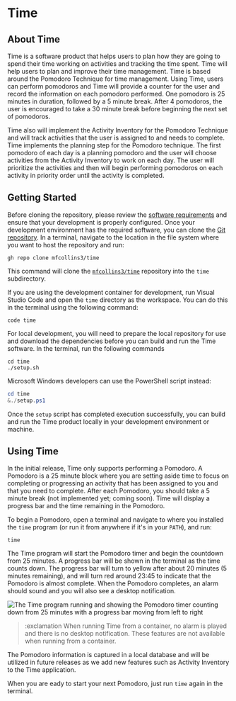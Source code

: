 # Time

## About Time

Time is a software product that helps users to plan how they are going to spend their time working on activities and tracking the time spent. Time will help users to plan and improve their time management. Time is based around the Pomodoro Technique for time management. Using Time, users can perform pomodoros and Time will provide a counter for the user and record the information on each pomodoro performed. One pomodoro is 25 minutes in duration, followed by a 5 minute break. After 4 pomodoros, the user is encouraged to take a 30 minute break before beginning the next set of pomodoros. 

Time also will implement the Activity Inventory for the Pomodoro Technique and will track activities that the user is assigned to and needs to complete. Time implements the planning step for the Pomodoro technique. The first pomodoro of each day is a planning pomodoro and the user will choose activities from the Activity Inventory to work on each day. The user will prioritize the activities and then will begin performing pomodoros on each activity in priority order until the activity is completed.

## Getting Started

Before cloning the repository, please review the [software requirements](docs/software_requirements.md) and ensure that your development is properly configured. Once your development environment has the required software, you can clone the [Git repository](https://github.com/mfcollins3/time). In a terminal, navigate to the location in the file system where you want to host the repository and run:

    gh repo clone mfcollins3/time

This command will clone the [`mfcollins3/time`](https://github.com/mfcollins3/time) repository into the `time` subdirectory.

If you are using the development container for development, run Visual Studio Code and open the `time` directory as the workspace. You can do this in the terminal using the following command:

    code time

For local development, you will need to prepare the local repository for use and download the dependencies before you can build and run the Time software. In the terminal, run the following commands

```shell
cd time
./setup.sh
```

Microsoft Windows developers can use the PowerShell script instead:

```powershell
cd time
&./setup.ps1
```

Once the `setup` script has completed execution successfully, you can build and run the Time product locally in your development environment or machine.

## Using Time

In the initial release, Time only supports performing a Pomodoro. A Pomodoro is a 25 minute block where you are setting aside time to focus on completing or progressing an activity that has been assigned to you and that you need to complete. After each Pomodoro, you should take a 5 minute break (not implemented yet; coming soon). Time will display a progress bar and the time remaining in the Pomodoro.

To begin a Pomodoro, open a terminal and navigate to where you installed the `time` program (or run it from anywhere if it's in your `PATH`), and run:

    time

The Time program will start the Pomodoro timer and begin the countdown from 25 minutes. A progress bar will be shown in the terminal as the time counts down. The progress bar will turn to yellow after about 20 minutes (5 minutes remaining), and will turn red around 23:45 to indicate that the Pomodoro is almost complete. When the Pomodoro completes, an alarm should sound and you will also see a desktop notification.

![The Time program running and showing the Pomodoro timer counting down from 25 minutes with a progress bar moving from left to right](assets/pomodoro_timer.png)

> :exclamation When running Time from a container, no alarm is played and there is no desktop notification. These features are not available when running from a container.

The Pomodoro information is captured in a local database and will be utilized in future releases as we add new features such as Activity Inventory to the Time application.

When you are eady to start your next Pomodoro, just run `time` again in the terminal.
